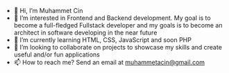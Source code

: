 - 👋 Hi, I’m Muhammet Cin
- 👀 I’m interested in Frontend and Backend development. My goal is to become a full-fledged Fullstack developer and my goals is to become an architect in software developing in the near future 
- 🌱 I’m currently learning HTML, CSS, JavaScript and soon PHP
- 💞️ I’m looking to collaborate on projects to showcase my skills and create useful and/or fun applications
- 📫 How to reach me? Send an email at muhammetacin@gmail.com

<!---
Muhammetacin/Muhammetacin is a ✨ special ✨ repository because its `README.md` (this file) appears on your GitHub profile.
You can click the Preview link to take a look at your changes.
--->
